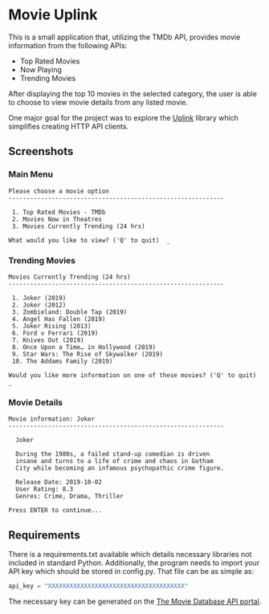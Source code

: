 # Movie Uplink

This is a small application that, utilizing the TMDb API, provides movie information from the following APIs:

- Top Rated Movies
- Now Playing
- Trending Movies

After displaying the top 10 movies in the selected category, the user is able to choose to view movie details from any listed movie.

One major goal for the project was to explore the [Uplink](https://uplink.readthedocs.io/en/stable/) library which simplifies creating HTTP API clients.

## Screenshots

### Main Menu
```
Please choose a movie option
------------------------------------------------------------

 1. Top Rated Movies - TMDb
 2. Movies Now in Theatres
 3. Movies Currently Trending (24 hrs)

What would you like to view? ('Q' to quit)  _
```

### Trending Movies
```
Movies Currently Trending (24 hrs)
------------------------------------------------------------

 1. Joker (2019)
 2. Joker (2012)
 3. Zombieland: Double Tap (2019)
 4. Angel Has Fallen (2019)
 5. Joker Rising (2013)
 6. Ford v Ferrari (2019)
 7. Knives Out (2019)
 8. Once Upon a Time… in Hollywood (2019)
 9. Star Wars: The Rise of Skywalker (2019)
 10. The Addams Family (2019)

Would you like more information on one of these movies? ('Q' to quit)  _
```

### Movie Details
```
Movie information: Joker
------------------------------------------------------------

  Joker

  During the 1980s, a failed stand-up comedian is driven
  insane and turns to a life of crime and chaos in Gotham
  City while becoming an infamous psychopathic crime figure.

  Release Date: 2019-10-02
  User Rating: 8.3
  Genres: Crime, Drama, Thriller

Press ENTER to continue... 
```

## Requirements
There is a requirements.txt available which details necessary libraries not included in standard Python.  Additionally, the program needs to import your API key which should be stored in config.py.  That file can be as simple as:
```python
api_key = "XXXXXXXXXXXXXXXXXXXXXXXXXXXXXXXXXXXXXX"
```
The necessary key can be generated on the [The Movie Database API portal](https://developers.themoviedb.org/3/getting-started/introduction).